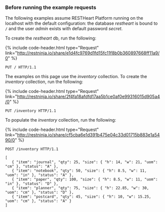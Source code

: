 ### Before running the example requests

The following examples assume RESTHeart Platform running on the localhost with the default configuration: the database _restheart_ is bound to `/` and the user _admin_ exists with default password _secret_.

To create the _restheart_ db, run the following:

{% include code-header.html
    type="Request"
    link="http://restninja.io/share/e1d4fc9769d1fd15fc11f8b0b360897668ff11a9/0"
%}

```http
PUT / HTTP/1.1
```

The examples on this page use the _inventory_ collection. To create the _inventory_ collection, run the following:

{% include code-header.html
    type="Request"
    link="http://restninja.io/share/2f4fa18afdfd17aa5b1ce0af0e99316015d905a4/0"
%}

```http
PUT /inventory HTTP/1.1
```

To populate the _inventory_ collection, run the following:

{% include code-header.html
    type="Request"
    link="http://restninja.io/share/cf5cba6e1d391b475e04c33d01715b883e1a5490/0"
%}

```http
POST /inventory HTTP/1.1

[
   { "item": "journal", "qty": 25, "size": { "h": 14, "w": 21, "uom": "cm" }, "status": "A" },
   { "item": "notebook", "qty": 50, "size": { "h": 8.5, "w": 11, "uom": "in" }, "status": "A" },
   { "item": "paper", "qty": 100, "size": { "h": 8.5, "w": 11, "uom": "in" }, "status": "D" },
   { "item": "planner", "qty": 75, "size": { "h": 22.85, "w": 30, "uom": "cm" }, "status": "D" },
   { "item": "postcard", "qty": 45, "size": { "h": 10, "w": 15.25, "uom": "cm" }, "status": "A" }
]
```
